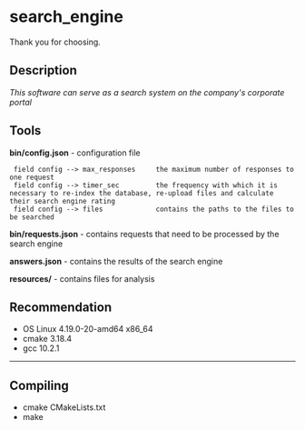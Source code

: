 search_engine
==============
Thank you for choosing.

Description
------------
_This_ _software_ _can_ _serve_ _as_ _a_ _search_ _system_ _on_ _the_ _company's_ _corporate_ _portal_

## Tools

**bin/config.json** - сonfiguration file

     field config --> max_responses     the maximum number of responses to one request
     field config --> timer_sec         the frequency with which it is necessary to re-index the database, re-upload files and calculate their search engine rating
     field config --> files             contains the paths to the files to be searched

**bin/requests.json** - contains requests that need to be processed by the search engine

**answers.json** - contains the results of the search engine

**resources/** - contains files for analysis

Recommendation
---------------
- OS Linux 4.19.0-20-amd64 x86_64
- cmake 3.18.4
- gcc 10.2.1
---
Compiling
----------
- cmake CMakeLists.txt
- make
